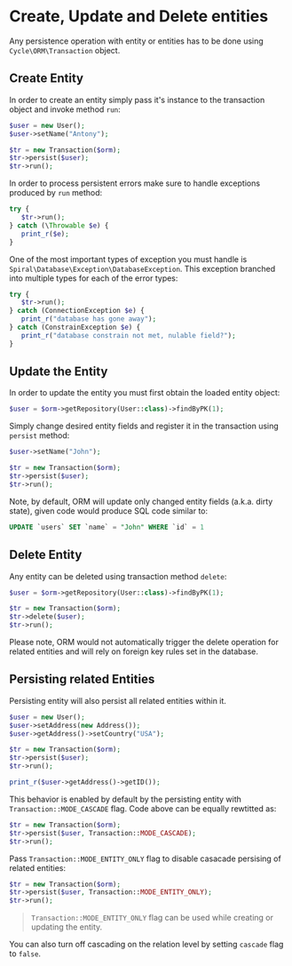 # Create, Update and Delete entities
Any persistence operation with entity or entities has to be done using `Cycle\ORM\Transaction` object.

## Create Entity
In order to create an entity simply pass it's instance to the transaction object and invoke method `run`:

```php
$user = new User();
$user->setName("Antony");

$tr = new Transaction($orm);
$tr->persist($user);
$tr->run();
```

In order to process persistent errors make sure to handle exceptions produced by `run` method:

```php
try {
   $tr->run();
} catch (\Throwable $e) {
   print_r($e);
}
```

One of the most important types of exception you must handle is `Spiral\Database\Exception\DatabaseException`. This exception branched
into multiple types for each of the error types:

```php
try {
   $tr->run();
} catch (ConnectionException $e) {
   print_r("database has gone away");
} catch (ConstrainException $e) {
   print_r("database constrain not met, nulable field?");
}
```

## Update the Entity
In order to update the entity you must first obtain the loaded entity object:

```php
$user = $orm->getRepository(User::class)->findByPK(1);
```

Simply change desired entity fields and register it in the transaction using `persist` method:

```php
$user->setName("John");

$tr = new Transaction($orm);
$tr->persist($user);
$tr->run();
```

Note, by default, ORM will update only changed entity fields (a.k.a. dirty state), given code would produce
SQL code similar to:

```sql
UPDATE `users` SET `name` = "John" WHERE `id` = 1 
```

## Delete Entity
Any entity can be deleted using transaction method `delete`:

```php
$user = $orm->getRepository(User::class)->findByPK(1);

$tr = new Transaction($orm);
$tr->delete($user);
$tr->run();
```

Please note, ORM would not automatically trigger the delete operation for related entities and will rely on foreign key rules set in the database.

## Persisting related Entities
Persisting entity will also persist all related entities within it.
 
```php
$user = new User();
$user->setAddress(new Address());
$user->getAddress()->setCountry("USA");

$tr = new Transaction($orm);
$tr->persist($user);
$tr->run();

print_r($user->getAddress()->getID());
```

This behavior is enabled by default by the persisting entity with `Transaction::MODE_CASCADE` flag.
Code above can be equally rewtitted as:

```php
$tr = new Transaction($orm);
$tr->persist($user, Transaction::MODE_CASCADE);
$tr->run();
```

Pass `Transaction::MODE_ENTITY_ONLY` flag to disable casacade persising of related entities:

```php
$tr = new Transaction($orm);
$tr->persist($user, Transaction::MODE_ENTITY_ONLY);
$tr->run();
```

> `Transaction::MODE_ENTITY_ONLY` flag can be used while creating or updating the entity.

You can also turn off cascading on the relation level by setting `cascade` flag to `false`.
